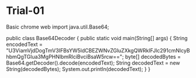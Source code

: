 # Trial-01
Basic chrome web 
import java.util.Base64;

public class Base64Decoder {
    public static void main(String[] args) {
        String encodedText = "U3ViamVjdDogTmV3IFBsYW5ldCBEZWNvZGluZXkgQWRkIFJlc291cmNlcyBhbmQgTGlua3MgPHNlbmRlciBvciBsaW5rcw==";
        byte[] decodedBytes = Base64.getDecoder().decode(encodedText);
        String decodedText = new String(decodedBytes);
        System.out.println(decodedText);
    }
}

